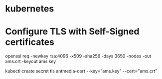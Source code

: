 # kubernetes

# Configure TLS with Self-Signed certificates

openssl req -newkey rsa:4096 -x509 -sha256 -days 3650 -nodes -out ams.crt -keyout ams.key

kubectl create secret tls antmedia-cert --key="ams.key" --cert="ams.crt"
